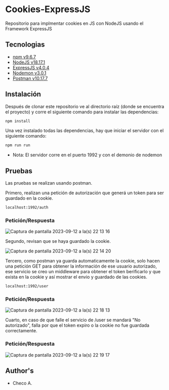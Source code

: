 # Cookies-ExpressJS
Repositorio para implmentar cookies en JS con NodeJS usando el Framework ExpressJS

## Tecnologias
* [npm v9.6.7](https://www.npmjs.com/)
* [NodeJS v18.17.1](https://nodejs.org/)
* [ExpressJS v4.0.4](https://expressjs.com/)
* [Nodemon v3.0.1](https://nodemon.io/)
* [Postman v10.17.7](https://www.postman.com/)

## Instalación

Después de clonar este repositorio ve al directorio raíz (donde se encuentra el proyecto) y corre el siguiente comando para instalar las dependencias:

```bash
npm install 
```

Una vez instalado todas las dependencias, hay que iniciar el servidor con el siguiente comando:

```bash
npm run run
```

* Nota: El servidor corre en el puerto 1992 y con el demonio de nodemon

## Pruebas

Las pruebas se realizan usando postman.

Primero, realizan una petición de autorización que generá un token para ser guardado en la cookie.

```bash
localhost:1992/auth
```
### Petición/Respuesta
![Captura de pantalla 2023-09-12 a la(s) 22 13 16](https://github.com/Chekode/Cookies-ExpressJS/assets/83797775/4d99e4a6-5b7c-4da4-a12c-47546976a017)

Segundo, revisan que se haya guardado la cookie.

![Captura de pantalla 2023-09-12 a la(s) 22 14 20](https://github.com/Chekode/Cookies-ExpressJS/assets/83797775/7b7507a3-42e4-472c-b9e2-c610e671f73d)

Tercero, como postman ya guarda automaticamente la cookie, solo hacen una petición GET para obtener la información de ese usuario autorizado, ese servicio se creo un middleware para obtener el token berificarlo y que exista en la cookie y así mostrar el envio y guardado de las cookies.

```bash
localhost:1992/user  
```
### Petición/Respuesta
![Captura de pantalla 2023-09-12 a la(s) 22 18 13](https://github.com/Chekode/Cookies-ExpressJS/assets/83797775/5b9c0609-ab33-4b73-8522-6d0bfad82e52)

Cuarto, en caso de que falle el servicio de /user se mandará "No autorizado", falla por que el token expiro o la cookie no fue guardada correctamente.

### Petición/Respuesta
![Captura de pantalla 2023-09-12 a la(s) 22 19 17](https://github.com/Chekode/Cookies-ExpressJS/assets/83797775/cb0abcd5-0ada-4263-9d97-fe6a661adb1a)

 
## Author's
* Checo A.
